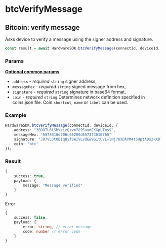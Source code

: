 # btcVerifyMessage

## Bitcoin: verify message

Asks device to verify a message using the signer address and signature.

```typescript
const result = await HardwareSDK.btcVerifyMessage(connectId, deviceId, params);
```

### Params

[**Optional common params**](../common-params.md)

* `address` - _required_ `string` signer address,
* `messageHex` - _required_ `string` signed message from hex,
* `signature` - _required_ `string` signature in base64 format,
* `coin` - _required_ `string` Determines network definition specified in coins.json file. Coin `shortcut`, `name` or `label` can be used.

### Example

```typescript
HardwareSDK.btcVerifyMessage(connectId, deviceId, {
    address: "3BD8TL6iShVzizQzvo789SuynEKGpLTms9",
    messageHex: "6578616d706c65206d657373616765"
    signature: "JO7vL3tOB1qQyfSeIVLvdEw9G1tCvL+lNj78XDAVM4t6UptADs3kXDTO2+2ZeEOLFL4/+wm+BBdSpo3kb3Cnsas=",
    coin: "btc"
});
```

### Result

```typescript
{
    success: true,
    payload: {
        message: "Message verified"
    }
}
```

Error

```typescript
{
    success: false,
    payload: {
        error: string, // error message
        code: number // error code
    }
}
```
